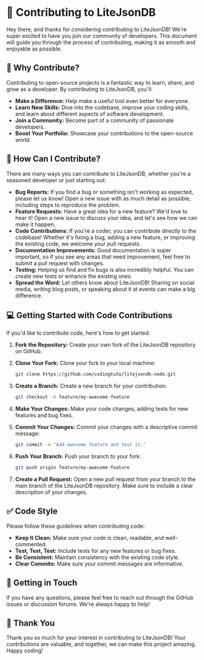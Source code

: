 # 🎉 Contributing to LiteJsonDB

Hey there, and thanks for considering contributing to LiteJsonDB! We're super excited to have you join our community of developers. This document will guide you through the process of contributing, making it as smooth and enjoyable as possible.

## 🤔 Why Contribute?

Contributing to open-source projects is a fantastic way to learn, share, and grow as a developer. By contributing to LiteJsonDB, you'll:

*   **Make a Difference:** Help make a useful tool even better for everyone.
*   **Learn New Skills:** Dive into the codebase, improve your coding skills, and learn about different aspects of software development.
*   **Join a Community:** Become part of a community of passionate developers.
*   **Boost Your Portfolio:** Showcase your contributions to the open-source world.

## 🤝 How Can I Contribute?

There are many ways you can contribute to LiteJsonDB, whether you're a seasoned developer or just starting out:

*   **Bug Reports:** If you find a bug or something isn't working as expected, please let us know! Open a new issue with as much detail as possible, including steps to reproduce the problem.
*   **Feature Requests:** Have a great idea for a new feature? We'd love to hear it! Open a new issue to discuss your idea, and let's see how we can make it happen.
*   **Code Contributions:** If you're a coder, you can contribute directly to the codebase! Whether it's fixing a bug, adding a new feature, or improving the existing code, we welcome your pull requests.
*   **Documentation Improvements:** Good documentation is super important, so if you see any areas that need improvement, feel free to submit a pull request with changes.
*   **Testing:** Helping us find and fix bugs is also incredibly helpful. You can create new tests or enhance the existing ones.
*   **Spread the Word:** Let others know about LiteJsonDB! Sharing on social media, writing blog posts, or speaking about it at events can make a big difference.

## 💻 Getting Started with Code Contributions

If you'd like to contribute code, here's how to get started:

1.  **Fork the Repository:** Create your own fork of the LiteJsonDB repository on GitHub.

2.  **Clone Your Fork:** Clone your fork to your local machine:
    ```bash
    git clone https://github.com/codingtuto/litejsondb-node.git
    ```

3.  **Create a Branch:** Create a new branch for your contribution:
    ```bash
    git checkout -b feature/my-awesome-feature
    ```

4.  **Make Your Changes:** Make your code changes, adding tests for new features and bug fixes.

5.  **Commit Your Changes:** Commit your changes with a descriptive commit message:
    ```bash
    git commit -m "Add awesome feature and test it."
    ```

6.  **Push Your Branch:** Push your branch to your fork:
    ```bash
    git push origin feature/my-awesome-feature
    ```

7.  **Create a Pull Request:** Open a new pull request from your branch to the main branch of the LiteJsonDB repository. Make sure to include a clear description of your changes.

## ✅ Code Style

Please follow these guidelines when contributing code:

*   **Keep It Clean:** Make sure your code is clean, readable, and well-commented.
*   **Test, Test, Test:** Include tests for any new features or bug fixes.
*   **Be Consistent:** Maintain consistency with the existing code style.
*   **Clear Commits:** Make sure your commit messages are informative.

## 💬 Getting in Touch

If you have any questions, please feel free to reach out through the GitHub issues or discussion forums. We're always happy to help!

## 🙏 Thank You

Thank you so much for your interest in contributing to LiteJsonDB! Your contributions are valuable, and together, we can make this project amazing. Happy coding!